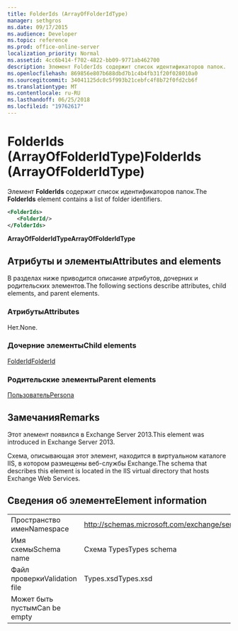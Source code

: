 ```yaml
---
title: FolderIds (ArrayOfFolderIdType)
manager: sethgros
ms.date: 09/17/2015
ms.audience: Developer
ms.topic: reference
ms.prod: office-online-server
localization_priority: Normal
ms.assetid: 4cc6b414-f702-4822-bb09-9771ab462700
description: Элемент FolderIds содержит список идентификаторов папок.
ms.openlocfilehash: 869856e807b688dbd7b1c4b4fb31f20f028010a0
ms.sourcegitcommit: 34041125dc8c5f993b21cebfc4f8b72f0fd2cb6f
ms.translationtype: MT
ms.contentlocale: ru-RU
ms.lasthandoff: 06/25/2018
ms.locfileid: "19762617"
---
```

# <a name="folderids-arrayoffolderidtype"></a><span data-ttu-id="9568f-103">FolderIds (ArrayOfFolderIdType)</span><span class="sxs-lookup"><span data-stu-id="9568f-103">FolderIds (ArrayOfFolderIdType)</span></span>

<span data-ttu-id="9568f-104">Элемент **FolderIds** содержит список идентификаторов папок.</span><span class="sxs-lookup"><span data-stu-id="9568f-104">The **FolderIds** element contains a list of folder identifiers.</span></span> 
  
```XML
<FolderIds>
   <FolderId/>
</FolderIds>
```

 <span data-ttu-id="9568f-105">**ArrayOfFolderIdType**</span><span class="sxs-lookup"><span data-stu-id="9568f-105">**ArrayOfFolderIdType**</span></span>
## <a name="attributes-and-elements"></a><span data-ttu-id="9568f-106">Атрибуты и элементы</span><span class="sxs-lookup"><span data-stu-id="9568f-106">Attributes and elements</span></span>

<span data-ttu-id="9568f-107">В разделах ниже приводится описание атрибутов, дочерних и родительских элементов.</span><span class="sxs-lookup"><span data-stu-id="9568f-107">The following sections describe attributes, child elements, and parent elements.</span></span>
  
### <a name="attributes"></a><span data-ttu-id="9568f-108">Атрибуты</span><span class="sxs-lookup"><span data-stu-id="9568f-108">Attributes</span></span>

<span data-ttu-id="9568f-109">Нет.</span><span class="sxs-lookup"><span data-stu-id="9568f-109">None.</span></span>
  
### <a name="child-elements"></a><span data-ttu-id="9568f-110">Дочерние элементы</span><span class="sxs-lookup"><span data-stu-id="9568f-110">Child elements</span></span>

[<span data-ttu-id="9568f-111">FolderId</span><span class="sxs-lookup"><span data-stu-id="9568f-111">FolderId</span></span>](folderid.md)
  
### <a name="parent-elements"></a><span data-ttu-id="9568f-112">Родительские элементы</span><span class="sxs-lookup"><span data-stu-id="9568f-112">Parent elements</span></span>

[<span data-ttu-id="9568f-113">Пользователь</span><span class="sxs-lookup"><span data-stu-id="9568f-113">Persona</span></span>](persona.md)
  
## <a name="remarks"></a><span data-ttu-id="9568f-114">Замечания</span><span class="sxs-lookup"><span data-stu-id="9568f-114">Remarks</span></span>

<span data-ttu-id="9568f-115">Этот элемент появился в Exchange Server 2013.</span><span class="sxs-lookup"><span data-stu-id="9568f-115">This element was introduced in Exchange Server 2013.</span></span>
  
<span data-ttu-id="9568f-116">Схема, описывающая этот элемент, находится в виртуальном каталоге IIS, в котором размещены веб-службы Exchange.</span><span class="sxs-lookup"><span data-stu-id="9568f-116">The schema that describes this element is located in the IIS virtual directory that hosts Exchange Web Services.</span></span>
  
## <a name="element-information"></a><span data-ttu-id="9568f-117">Сведения об элементе</span><span class="sxs-lookup"><span data-stu-id="9568f-117">Element information</span></span>

|||
|:-----|:-----|
|<span data-ttu-id="9568f-118">Пространство имен</span><span class="sxs-lookup"><span data-stu-id="9568f-118">Namespace</span></span>  <br/> |http://schemas.microsoft.com/exchange/services/2006/types  <br/> |
|<span data-ttu-id="9568f-119">Имя схемы</span><span class="sxs-lookup"><span data-stu-id="9568f-119">Schema name</span></span>  <br/> |<span data-ttu-id="9568f-120">Схема Types</span><span class="sxs-lookup"><span data-stu-id="9568f-120">Types schema</span></span>  <br/> |
|<span data-ttu-id="9568f-121">Файл проверки</span><span class="sxs-lookup"><span data-stu-id="9568f-121">Validation file</span></span>  <br/> |<span data-ttu-id="9568f-122">Types.xsd</span><span class="sxs-lookup"><span data-stu-id="9568f-122">Types.xsd</span></span>  <br/> |
|<span data-ttu-id="9568f-123">Может быть пустым</span><span class="sxs-lookup"><span data-stu-id="9568f-123">Can be empty</span></span>  <br/> ||
   

